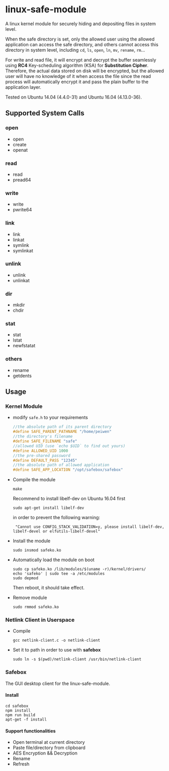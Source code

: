 # linux-safe-module
A linux kernel module for securely hiding and depositing files in system level.

When the safe directory is set, only the allowed user using the allowed application can access the safe directory, and others cannot access this directory in system level, including `cd`, `ls`, `open`, `ln`, `mv`, `rename`, `rm`...

For write and read file, it will encrypt and decrypt the buffer seamlessly using **RC4** Key-scheduling algorithm (KSA) for **Substitution Cipher**. Therefore, the actual data stored on disk will be encrypted, but the allowed user will have no knowledge of it when access the file since the read process will automatically encrypt it and pass the plain buffer to the application layer.

Tested on Ubuntu 14.04 (4.4.0-31) and Ubuntu 16.04 (4.13.0-36).
## Supported System Calls
### open
- open
- create
- openat
### read
- read
- pread64
### write
- write
- pwrite64
### link
- link
- linkat
- symlink
- symlinkat
### unlink
- unlink
- unlinkat
### dir
- mkdir
- chdir
### stat
- stat
- lstat
- newfstatat
### others
- rename
- getdents

## Usage
### Kernel Module
- modify `safe.h` to your requirements
  ```c
  //the absolute path of its parent directory
  #define SAFE_PARENT_PATHNAME "/home/peiwen"
  //the directory's filename
  #define SAFE_FILENAME "safe"
  //allowed UID (use `echo $UID` to find out yours)
  #define ALLOWED_UID 1000
  //the pre-shared password
  #define DEFAULT_PASS "12345"
  //the absolute path of allowed application
  #define SAFE_APP_LOCATION "/opt/safebox/safebox"

  ```
- Compile the module
  ```shell
  make
  ```
  Recommend to install libelf-dev on Ubuntu 16.04 first
  ```shell
  sudo apt-get install libelf-dev
  ```
  in order to prevent the following warning:
  ```shell
   "Cannot use CONFIG_STACK_VALIDATION=y, please install libelf-dev, libelf-devel or elfutils-libelf-devel"
  ```
- Install the module
  ```shell
  sudo insmod safeko.ko
  ```
- Automatically load the module on boot
  ```shell
  sudo cp safeko.ko /lib/modules/$(uname -r)/kernel/drivers/
  echo 'safeko' | sudo tee -a /etc/modules
  sudo depmod
  ```
  Then reboot, it should take effect.

- Remove module
  ```shell
  sudo rmmod safeko.ko
  ```
### Netlink Client in Userspace
- Compile
  ```shell
  gcc netlink-client.c -o netlink-client
  ```
- Set it to path in order to use with **safebox**
  ```shell
  sudo ln -s $(pwd)/netlink-client /usr/bin/netlink-client
  ```
### Safebox
The GUI desktop client for the linux-safe-module.

#### Install
  ```shell
  cd safebox
  npm install
  npm run build
  apt-get -f install
  ```
#### Support functionalities
- Open terminal at current directory
- Paste file/directory from clipboard
- AES Encryption && Decryption
- Rename
- Refresh

